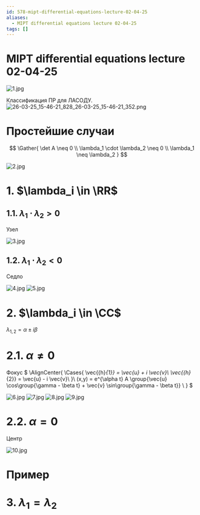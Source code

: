 ```yaml
---
id: 578-mipt-differential-equations-lecture-02-04-25
aliases:
  - MIPT differential equations lecture 02-04-25
tags: []
---
```


# MIPT differential equations lecture 02-04-25

![1.jpg](assets/imgs/02-04-25_11-37-41_834_IMG_20250402_104452.jpg)

Классификация ПР для ЛАСОДУ.
![26-03-25_15-46-21_828_26-03-25_15-46-21_352.png](assets/imgs/26-03-25_15-46-21_828_26-03-25_15-46-21_352.png)

# Простейшие случаи

$$
\Gather{
\det A \neq 0 \\
\lambda_1 \cdot \lambda_2 \neq 0 \\
\lambda_1 \neq \lambda_2
}
$$

![2.jpg](assets/imgs/02-04-25_11-37-41_303_IMG_20250402_105932.jpg)

# 1. $\lambda_i \in \RR$

## 1.1. $\lambda_1 \cdot \lambda_2 > 0$

Узел

![3.jpg](assets/imgs/02-04-25_11-37-41_139_IMG_20250402_105938.jpg)

## 1.2. $\lambda_1 \cdot \lambda_2 < 0$

Седло

![4.jpg](assets/imgs/02-04-25_11-37-41_870_IMG_20250402_110619.jpg)
![5.jpg](assets/imgs/02-04-25_11-37-41_981_IMG_20250402_110851.jpg)

# 2. $\lambda_i \in \CC$

$\lambda_{1,2} = \alpha \pm i \beta$

# 2.1. $\alpha \neq 0$

Фокус
$
\AlignCenter{
\Cases{
\vec{{h}_{1}} = \vec{u} + i \vec{v}\\
\vec{{h}_{2}} = \vec{u} - i \vec{v}\\
}\\
(x,y) = e^{\alpha t} A \group{\vec{u} \cos\group{\gamma - \beta t} +
\vec{v} \sin\group{\gamma - \beta t}} \\
}
$

![6.jpg](assets/imgs/02-04-25_11-37-41_777_IMG_20250402_110854.jpg)
![7.jpg](assets/imgs/02-04-25_11-37-41_715_IMG_20250402_112754.jpg)
![8.jpg](assets/imgs/02-04-25_11-37-41_459_IMG_20250402_112756.jpg)
![9.jpg](assets/imgs/02-04-25_11-37-41_841_IMG_20250402_112758.jpg)

# 2.2. $\alpha = 0$

Центр

![10.jpg](assets/imgs/02-04-25_11-37-41_075_IMG_20250402_113553.jpg)

# Пример

# 3. $\lambda_1 = \lambda_2$
